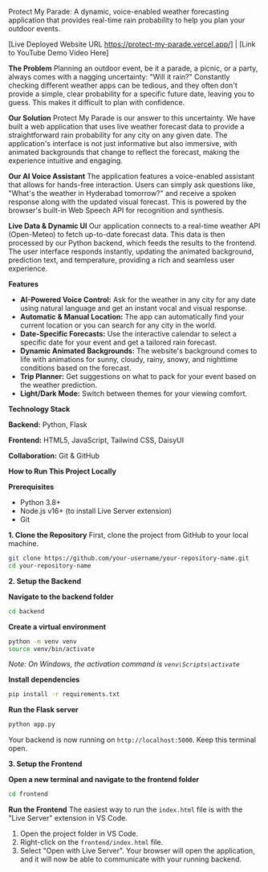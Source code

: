 Protect My Parade: A dynamic, voice-enabled weather forecasting application that provides real-time rain probability to help you plan your outdoor events.

[Live Deployed Website URL https://protect-my-parade.vercel.app/] | [Link to YouTube Demo Video Here]

**The Problem** Planning an outdoor event, be it a parade, a picnic, or a party, always comes with a nagging uncertainty: "Will it rain?" Constantly checking different weather apps can be tedious, and they often don't provide a simple, clear probability for a specific future date, leaving you to guess. This makes it difficult to plan with confidence.

**Our Solution** Protect My Parade is our answer to this uncertainty. We have built a web application that uses live weather forecast data to provide a straightforward rain probability for any city on any given date. The application's interface is not just informative but also immersive, with animated backgrounds that change to reflect the forecast, making the experience intuitive and engaging.

**Our AI Voice Assistant** The application features a voice-enabled assistant that allows for hands-free interaction. Users can simply ask questions like, "What's the weather in Hyderabad tomorrow?" and receive a spoken response along with the updated visual forecast. This is powered by the browser's built-in Web Speech API for recognition and synthesis.

**Live Data & Dynamic UI** Our application connects to a real-time weather API (Open-Meteo) to fetch up-to-date forecast data. This data is then processed by our Python backend, which feeds the results to the frontend. The user interface responds instantly, updating the animated background, prediction text, and temperature, providing a rich and seamless user experience.

**Features**

  * **AI-Powered Voice Control:** Ask for the weather in any city for any date using natural language and get an instant vocal and visual response.
  * **Automatic & Manual Location:** The app can automatically find your current location or you can search for any city in the world.
  * **Date-Specific Forecasts:** Use the interactive calendar to select a specific date for your event and get a tailored rain forecast.
  * **Dynamic Animated Backgrounds:** The website's background comes to life with animations for sunny, cloudy, rainy, snowy, and nighttime conditions based on the forecast.
  * **Trip Planner:** Get suggestions on what to pack for your event based on the weather prediction.
  * **Light/Dark Mode:** Switch between themes for your viewing comfort.

**Technology Stack**

**Backend:** Python, Flask

**Frontend:** HTML5, JavaScript, Tailwind CSS, DaisyUI

**Collaboration:** Git & GitHub

**How to Run This Project Locally**

**Prerequisites**

  * Python 3.8+
  * Node.js v16+ (to install Live Server extension)
  * Git

**1. Clone the Repository**
First, clone the project from GitHub to your local machine.

```sh
git clone https://github.com/your-username/your-repository-name.git
cd your-repository-name
```

**2. Setup the Backend**

**Navigate to the backend folder**

```sh
cd backend
```

**Create a virtual environment**

```sh
python -m venv venv
source venv/bin/activate
```

*Note: On Windows, the activation command is `venv\Scripts\activate`*

**Install dependencies**

```sh
pip install -r requirements.txt
```

**Run the Flask server**

```sh
python app.py
```

Your backend is now running on `http://localhost:5000`. Keep this terminal open.

**3. Setup the Frontend**

**Open a new terminal and navigate to the frontend folder**

```sh
cd frontend
```

**Run the Frontend**
The easiest way to run the `index.html` file is with the "Live Server" extension in VS Code.

1.  Open the project folder in VS Code.
2.  Right-click on the `frontend/index.html` file.
3.  Select "Open with Live Server".
    Your browser will open the application, and it will now be able to communicate with your running backend.
